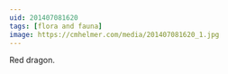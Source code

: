 ```yaml
---
uid: 201407081620
tags: [flora and fauna]
image: https://cmhelmer.com/media/201407081620_1.jpg
---
```


Red dragon.
